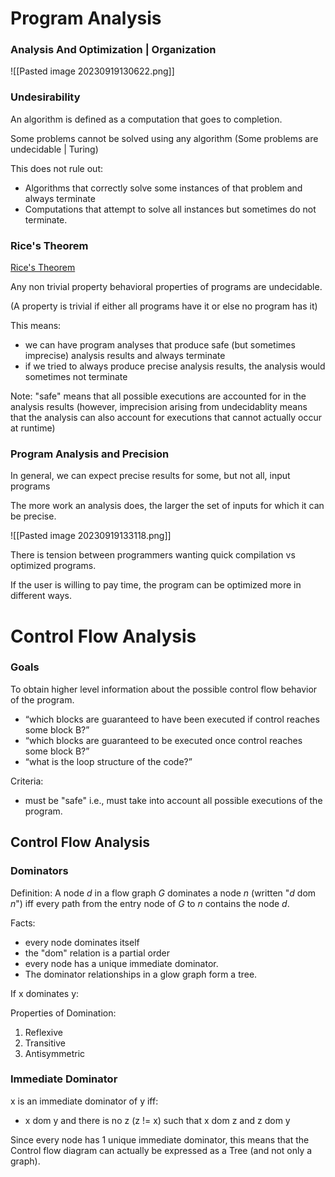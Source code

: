 
# Program Analysis



### Analysis And Optimization | Organization

![[Pasted image 20230919130622.png]]



### Undesirability

An algorithm is defined as a computation that goes to completion.

Some problems cannot be solved using any algorithm (Some problems are undecidable | Turing)

This does not rule out:
- Algorithms that correctly solve some instances of that problem and always terminate
- Computations that attempt to solve all instances but sometimes do not terminate.


### Rice's Theorem

[Rice's Theorem](https://en.wikipedia.org/wiki/Rice's%20theorem)

Any non trivial property behavioral properties of programs are undecidable.

(A property is trivial if either all programs have it or else no program has it)

This means:
- we can have program analyses that produce safe (but sometimes imprecise) analysis results and always terminate
- if we tried to always produce precise analysis results, the analysis would sometimes not terminate

Note: "safe" means that all possible executions are accounted for in the analysis results (however, imprecision arising from undecidablity means that the analysis can also account for executions that cannot actually occur at runtime)


### Program Analysis and Precision

In general, we can expect precise results for some, but not all, input programs

The more work an analysis does, the larger the set of inputs for which it can be precise.

![[Pasted image 20230919133118.png]]


There is tension between programmers wanting quick compilation vs optimized programs.



If the user is willing to pay time, the program can be optimized more in different ways.


# Control Flow Analysis

### Goals 

To obtain higher level information about the possible control flow behavior of the program.

- “which blocks are guaranteed to have been executed if control reaches some block B?”
- “which blocks are guaranteed to be executed once control reaches some block B?”
- “what is the loop structure of the code?”

Criteria: 
- must be "safe" i.e., must take into account all possible executions of the program.




## Control Flow Analysis


### Dominators

Definition: A node $d$ in a flow graph $G$ dominates a node $n$ (written "$d$ dom $n$") iff every path from the entry node of $G$ to $n$ contains the node $d$.

Facts:
- every node dominates itself
- the "dom" relation is a partial order
- every node has a unique immediate dominator.
- The dominator relationships in a glow graph form a tree.



If x dominates y:


Properties of Domination:
1. Reflexive
2. Transitive
3. Antisymmetric



### Immediate Dominator

x is an immediate dominator of y iff:
- x dom y and there is no z (z != x) such that x dom z and z dom y


Since every node has 1 unique immediate dominator, this means that the Control flow diagram can actually be expressed as a Tree (and not only a graph).

